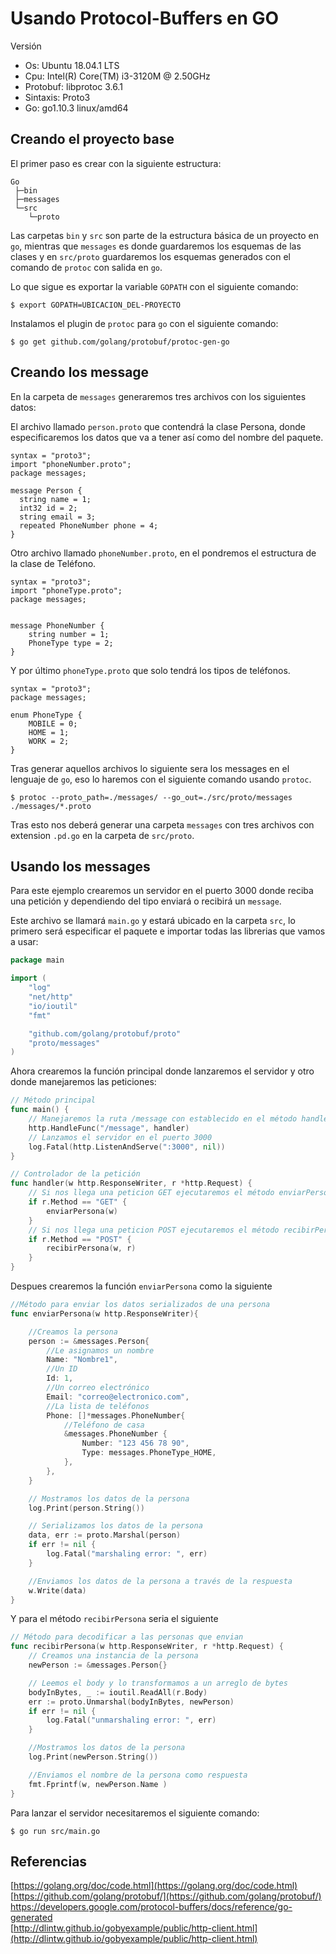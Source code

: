 # Usando Protocol-Buffers en GO

Versión
* Os: Ubuntu 18.04.1 LTS
* Cpu: Intel(R) Core(TM) i3-3120M @ 2.50GHz
* Protobuf: libprotoc 3.6.1
* Sintaxis: Proto3
* Go: go1.10.3 linux/amd64

## Creando el proyecto base

El primer paso es crear con la siguiente estructura:
```
Go
 ├─bin
 ├─messages
 └─src
    └─proto

```

Las carpetas `bin` y `src` son parte de la estructura básica de un proyecto en `go`, mientras que `messages` es donde guardaremos los esquemas de las clases y en `src/proto` guardaremos los esquemas generados con el comando de `protoc` con salida en `go`.  

Lo que sigue es exportar la variable `GOPATH` con el siguiente comando:
```
$ export GOPATH=UBICACION_DEL-PROYECTO
```

Instalamos el plugin de `protoc` para `go` con el siguiente comando:
```
$ go get github.com/golang/protobuf/protoc-gen-go
```

## Creando los message
En la carpeta de `messages` generaremos tres archivos con los siguientes datos:

El archivo llamado `person.proto` que contendrá la clase Persona, donde especificaremos los datos que va a tener así como del nombre del paquete.
```
syntax = "proto3";
import "phoneNumber.proto";
package messages;

message Person {
  string name = 1;
  int32 id = 2;
  string email = 3;
  repeated PhoneNumber phone = 4;
}
```

Otro archivo llamado `phoneNumber.proto`, en el pondremos el estructura de la clase de Teléfono.
```
syntax = "proto3";
import "phoneType.proto";
package messages;


message PhoneNumber {
    string number = 1;
    PhoneType type = 2;
}
```

Y por último `phoneType.proto` que solo tendrá los tipos de teléfonos.
```
syntax = "proto3";
package messages;

enum PhoneType {
    MOBILE = 0;
    HOME = 1;
    WORK = 2;
}
```

Tras generar aquellos archivos lo siguiente sera los messages en el lenguaje de `go`, eso lo haremos con el siguiente comando usando `protoc`.
```
$ protoc --proto_path=./messages/ --go_out=./src/proto/messages ./messages/*.proto
```

Tras esto nos deberá generar una carpeta `messages`  con tres archivos con extension `.pd.go` en la carpeta de `src/proto`.

## Usando los messages
Para este ejemplo crearemos un servidor en el puerto 3000 donde reciba una petición y dependiendo del tipo enviará o recibirá un `message`.

Este archivo se llamará `main.go` y estará ubicado en la carpeta `src`, lo primero será especificar el paquete e importar todas las librerias que vamos a usar:
```go
package main

import (
    "log"
    "net/http"
    "io/ioutil"
    "fmt"

    "github.com/golang/protobuf/proto"
    "proto/messages"
)
```

Ahora crearemos la función principal donde lanzaremos el servidor y otro donde manejaremos las peticiones:
```go
// Método principal
func main() {
    // Manejaremos la ruta /message con establecido en el método handler
    http.HandleFunc("/message", handler)
    // Lanzamos el servidor en el puerto 3000
    log.Fatal(http.ListenAndServe(":3000", nil))
}

// Controlador de la petición
func handler(w http.ResponseWriter, r *http.Request) {
    // Si nos llega una peticion GET ejecutaremos el método enviarPersona
    if r.Method == "GET" {
        enviarPersona(w)
    }
    // Si nos llega una peticion POST ejecutaremos el método recibirPersona
    if r.Method == "POST" { 
        recibirPersona(w, r)
    }
}
```

Despues crearemos la función `enviarPersona` como la siguiente
```go
//Método para enviar los datos serializados de una persona
func enviarPersona(w http.ResponseWriter){

    //Creamos la persona
    person := &messages.Person{
        //Le asignamos un nombre
        Name: "Nombre1",
        //Un ID
        Id: 1,
        //Un correo electrónico
        Email: "correo@electronico.com",
        //La lista de teléfonos
        Phone: []*messages.PhoneNumber{ 
            //Teléfono de casa
            &messages.PhoneNumber {
                Number: "123 456 78 90",
                Type: messages.PhoneType_HOME,
            },
        },
    }

    // Mostramos los datos de la persona
    log.Print(person.String())

    // Serializamos los datos de la persona
    data, err := proto.Marshal(person)
    if err != nil {
        log.Fatal("marshaling error: ", err)
    }

    //Enviamos los datos de la persona a través de la respuesta
    w.Write(data)
}
```

Y para el método `recibirPersona`  seria el siguiente
```go
// Método para decodificar a las personas que envian
func recibirPersona(w http.ResponseWriter, r *http.Request) {
    // Creamos una instancia de la persona
    newPerson := &messages.Person{}

    // Leemos el body y lo transformamos a un arreglo de bytes
    bodyInBytes, _ := ioutil.ReadAll(r.Body)
    err := proto.Unmarshal(bodyInBytes, newPerson)
    if err != nil {
        log.Fatal("unmarshaling error: ", err)
    }

    //Mostramos los datos de la persona
    log.Print(newPerson.String())

    //Enviamos el nombre de la persona como respuesta
    fmt.Fprintf(w, newPerson.Name )
}
```

Para lanzar el servidor necesitaremos el siguiente comando:
```
$ go run src/main.go
```

## Referencias

[https://golang.org/doc/code.html](https://golang.org/doc/code.html)<br />
[https://github.com/golang/protobuf/](https://github.com/golang/protobuf/)<br />
https://developers.google.com/protocol-buffers/docs/reference/go-generated<br />
[http://dlintw.github.io/gobyexample/public/http-client.html](http://dlintw.github.io/gobyexample/public/http-client.html)